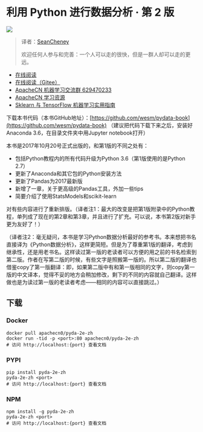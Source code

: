 # 利用 Python 进行数据分析 · 第 2 版

![](cover.jpg)

> 译者：[SeanCheney](https://github.com/iamseancheney)
> 
> 欢迎任何人参与和完善：一个人可以走的很快，但是一群人却可以走的更远。

+   [在线阅读](https://pyda.apachecn.org)
+   [在线阅读（Gitee）](https://apachecn.gitee.io/pyda-2e-zh/)
+   [ApacheCN 机器学习交流群 629470233](http://shang.qq.com/wpa/qunwpa?idkey=30e5f1123a79867570f665aa3a483ca404b1c3f77737bc01ec520ed5f078ddef)
+   [ApacheCN 学习资源](http://www.apachecn.org/)
+   [Sklearn 与 TensorFlow 机器学习实用指南](https://github.com/it-ebooks/hands-on-ml-2e-zh)

下载本书代码（本书GitHub地址）：[https://github.com/wesm/pydata-book](https://github.com/wesm/pydata-book) （建议把代码下载下来之后，安装好Anaconda 3.6，在目录文件夹中用Jupyter notebook打开）

本书是2017年10月20号正式出版的，和第1版的不同之处有：

* 包括Python教程内的所有代码升级为Python 3.6（第1版使用的是Python 2.7）
* 更新了Anaconda和其它包的Python安装方法
* 更新了Pandas为2017最新版
* 新增了一章，关于更高级的Pandas工具，外加一些tips
* 简要介绍了使用StatsModels和scikit-learn

对有些内容进行了重新排版。（译者注1：最大的改变是把第1版附录中的Python教程，单列成了现在的第2章和第3章，并且进行了扩充。可以说，本书第2版对新手更为友好了！）

（译者注2：毫无疑问，本书是学习Python数据分析最好的参考书。本来想把书名直接译为《Python数据分析》，这样更简短。但是为了尊重第1版的翻译，考虑到继承性，还是用老书名。这样读过第一版的老读者可以方便的用之前的书名检索到第二版。作者在写第二版的时候，有些文字是照搬第一版的。所以第二版的翻译也借鉴copy了第一版翻译：即，如果第二版中有和第一版相同的文字，则copy第一版的中文译本，觉得不妥的地方会稍加修改，剩下的不同的内容就自己翻译。这样做也是为读过第一版的老读者考虑——相同的内容可以直接跳过。）


## 下载

### Docker

```
docker pull apachecn0/pyda-2e-zh
docker run -tid -p <port>:80 apachecn0/pyda-2e-zh
# 访问 http://localhost:{port} 查看文档
```

### PYPI

```
pip install pyda-2e-zh
pyda-2e-zh <port>
# 访问 http://localhost:{port} 查看文档
```

### NPM

```
npm install -g pyda-2e-zh
pyda-2e-zh <port>
# 访问 http://localhost:{port} 查看文档
```

